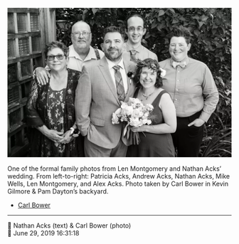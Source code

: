 ![One of the formal family photos from Len Montgomery and Nathan Acks’ wedding](assets/2019-06-29-set-2-the-portraits-02.webp)

One of the formal family photos from Len Montgomery and Nathan Acks’ wedding. From left-to-right: Patricia Acks, Andrew Acks, Nathan Acks, Mike Wells, Len Montgomery, and Alex Acks. Photo taken by Carl Bower in Kevin Gilmore & Pam Dayton’s backyard.

* [Carl Bower](https://carlbowerphotos.com)

- - - -

<span aria-hidden="true">👥</span> Nathan Acks (text) & Carl Bower (photo)  
<span aria-hidden="true">📅</span> June 29, 2019 16:31:18
